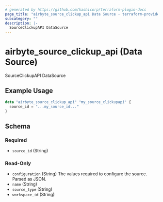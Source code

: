 ```yaml
---
# generated by https://github.com/hashicorp/terraform-plugin-docs
page_title: "airbyte_source_clickup_api Data Source - terraform-provider-airbyte"
subcategory: ""
description: |-
  SourceClickupAPI DataSource
---
```


# airbyte_source_clickup_api (Data Source)

SourceClickupAPI DataSource

## Example Usage

```terraform
data "airbyte_source_clickup_api" "my_source_clickupapi" {
  source_id = "...my_source_id..."
}
```

<!-- schema generated by tfplugindocs -->
## Schema

### Required

- `source_id` (String)

### Read-Only

- `configuration` (String) The values required to configure the source. Parsed as JSON.
- `name` (String)
- `source_type` (String)
- `workspace_id` (String)
